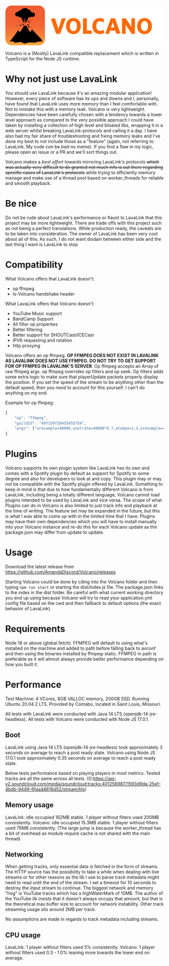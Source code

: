 ![Volcano's icon, a cartoon style volcano eruption with the text "volcano".](./images/volcano-icon.png)

Volcano is a (Mostly) LavaLink compatible replacement which is written in TypeScript for the Node JS runtime.

# Why not just use LavaLink
You should use LavaLink because it's an amazing modular application!
However, every piece of software has its ups and downs and I, personally, have found that LavaLink uses more memory than I feel comfortable with. Not to mistake this with a memory leak. Volcano is very lightweight. Dependencies have been carefully chosen with a tendency towards a lower level approach as compared to the very possible approach I could have taken by installing a collection of high level and bloated libs, wrapping it in a web server whilst breaking LavaLink-protocols and calling it a day. I have also had my fair share of troubleshooting and fixing memory leaks and I've done my best to not include those as a "feature" (again, not referring to LavaLink. My code *can* be *bad* no meme). If you find a flaw in my logic, please open an issue or a PR and we'll sort things out.

Volcano makes a *best effort* towards mirroring LavaLink's protocols ~~which was actually very difficult to do granted not much info is out there regarding specific cases of LavaLink's protocols~~ while trying to efficiently memory manage and make use of a thread pool based on worker_threads for reliable and smooth playback.

# Be nice
Do not be rude about LavaLink's performance or flaunt to LavaLink that this project may be more lightweight. There are trade offs with this project such as not being a perfect translations. While production ready, the caveats are to be taken into consideration. The owner of LavaLink has been very cool about all of this. As such, I do not want disdain between either side and the last thing I want is LavaLink to stop

# Compatibility
What Volcano offers that LavaLink doesn't:
- op ffmpeg
- Is-Volcano handshake header

What LavaLink offers that Volcano doesn't:
- YouTube Music support
- BandCamp Support
- All filter op properties
- Better filtering
- Better support for SHOUTCast/ICECast
- IPV6 requesting and rotation
- http proxying

Volcano offers an op ffmpeg. **OP FFMPEG DOES NOT EXIST IN LAVALINK AS LAVALINK DOES NOT USE FFMPEG. DO NOT TRY TO GET SUPPORT FOR OP FFMPEG IN LAVALINK'S SERVER**. Op ffmpeg accepts an Array of raw ffmpeg args. op ffmpeg overrides op filters and op seek. Op filters adds some extra logic to make sure that playerUpdate packets properly display the position. If you set the speed of the stream to be anything other than the default speed, then you *need* to account for this yourself. I can't do anything on my end.

Example for op ffmpeg:
```js
{
	"op": "ffmpeg",
	"guildId": "497159726455455754",
	"args": ["aresample=48000,asetrate=48000*0.7,atempo=1.3,aresample=48000"]
}
```

# Plugins
Volcano supports its own plugin system like LavaLink has its own and comes with a Spotify plugin by default as support for Spotify to some degree and also for developers to look at and copy. This plugin may or may not be compatible with the Spotify plugin offered by LavaLink. Something to keep in mind is that due to how fundamentally different Volcano is from LavaLink, including being a totally different language, Volcano cannot load plugins intended to be used by LavaLink and vice versa. The scope of what Plugins can do in Volcano is also limited to just track info and playback at the time of writing. The feature set may be expanded in the future, but this is what I was able to come up with in the limited time that I have. Plugins may have their own dependencies which you will have to install manually into your Volcano instance and re-do this for each Volcano update as the package.json may differ from update to update.

# Usage
Download the latest release from https://github.com/AmandaDiscord/Volcano/releases

Starting Volcano could be done by cding into the Volcano folder and then typing `npm run start` or starting the dist/index.js file. The package.json links to the index in the dist folder.
Be careful with what current working directory you end up using because Volcano will try to read your application.yml config file based on the cwd and then fallback to default options (the exact behavior of LavaLink)

# Requirements
Node 18 or above (global.fetch).
FFMPEG will default to using what's installed on the machine and added to path before falling back to avconf and then using the binaries installed by ffmpeg-static.
FFMPEG in path is preferable as it will almost always provide better performance depending on how you built it.

# Performance
Test Machine: 4 VCores, 8GB VALLOC memory, 200GB SSD. Running Ubuntu 20.04.2 LTS. Provided by Contabo, located in Saint Louis, Missouri.

All tests with LavaLink were conducted with Java 14 LTS (openjdk-14-jre-headless).
All tests with Volcano were conducted with Node JS 17.0.1.

## Boot
LavaLink using Java 14 LTS (openjdk-14-jre-headless) took approximately 3 seconds on average to reach a post ready state.
Volcano using Node JS 17.0.1 took approximately 0.35 seconds on average to reach a post ready state.

Below tests performance based on playing players in most metrics.
Tested tracks are all the same across all tests. (O:https://api-v2.soundcloud.com/media/soundcloud:tracks:401256987/1593d9da-25e1-4bdb-9449-6faad4616d52/stream/hls)

## Memory usage
LavaLink:
idle occupied 162MB stable.
1 player without filters used 200MB consistently.
Volcano:
idle occupied 15.3MB stable.
1 player without filters used 76MB consistently. (The large jump is because the worker_thread has a bit of overhead as module require cache is not shared with the main thread)

## Networking
When getting tracks, only essential data is fetched in the form of streams. The HTTP source has the possibility to take a while when dealing with live streams or for other reasons as the lib I use to parse track metadata *might* need to read until the end of the stream. I set a timeout for 10 seconds to destroy the input stream to continue. The biggest network and memory "hog" is YouTube tracks which has a highWaterMark of 10MB. The author of the YouTube lib insists that it doesn't always occupy that amount, but that is the theoretical max buffer size to account for network instability. Other track streaming usage sits around 2MB per track.

No assumptions are made in regards to track metadata including streams.

## CPU usage
LavaLink:
1 player without filters used 5% consistently.
Volcano:
1 player without filters used 0.3 - 1.0% leaning more towards the lower end on average.
